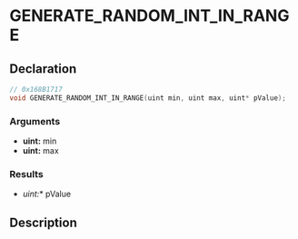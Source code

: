 # GENERATE_RANDOM_INT_IN_RANGE

## Declaration
```cpp
// 0x168B1717
void GENERATE_RANDOM_INT_IN_RANGE(uint min, uint max, uint* pValue);
```

### Arguments
- **uint:** min
- **uint:** max

### Results
- **uint*:** pValue

## Description
